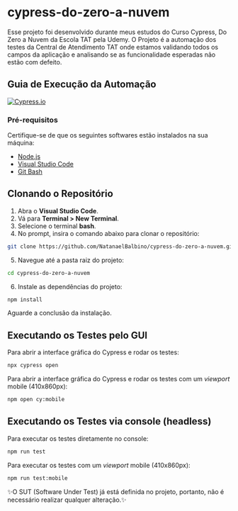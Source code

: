 # cypress-do-zero-a-nuvem
Esse projeto foi desenvolvido durante meus estudos do Curso Cypress, Do Zero a Nuvem da Escola TAT pela Udemy. O Projeto é a automação dos testes da Central de Atendimento TAT onde estamos validando todos os campos da aplicação e analisando se as funcionalidade esperadas não estão com defeito.

## Guia de Execução da Automação

[![Cypress.io](https://img.shields.io/badge/tested%20with-Cypress-04C38E.svg)](https://www.cypress.io/)

### Pré-requisitos
Certifique-se de que os seguintes softwares estão instalados na sua máquina:
- [Node.js](https://nodejs.org/)
- [Visual Studio Code](https://code.visualstudio.com/)
- [Git Bash](https://git-scm.com/downloads) 

## Clonando o Repositório

1. Abra o **Visual Studio Code**.
2. Vá para **Terminal > New Terminal**.
3. Selecione o terminal **bash**.
4. No prompt, insira o comando abaixo para clonar o repositório:
```sh
git clone https://github.com/NatanaelBalbino/cypress-do-zero-a-nuvem.git
```
5. Navegue até a pasta raiz do projeto:
```sh
cd cypress-do-zero-a-nuvem
```
6. Instale as dependências do projeto:
```sh
npm install
```
Aguarde a conclusão da instalação.

## Executando os Testes pelo GUI

Para abrir a interface gráfica do Cypress e rodar os testes:
```sh
npx cypress open
```

Para abrir a interface gráfica do Cypress e rodar os testes com um _viewport_ mobile (410x860px):
```sh
npm open cy:mobile
```

## Executando os Testes via console (headless)

Para executar os testes diretamente no console:
```sh
npm run test
```

Para executar os testes com um _viewport_ mobile (410x860px):
```sh
npm run test:mobile
```

✨O SUT (Software Under Test) já está definida no projeto, portanto, não é necessário realizar qualquer alteração.✨